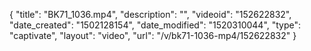{
    "title": "BK71_1036.mp4",
    "description": "",
    "videoid": "152622832",
    "date_created": "1502128154",
    "date_modified": "1520310044",
    "type": "captivate",
    "layout": "video",
    "url": "\/v\/bk71-1036-mp4\/152622832"
}